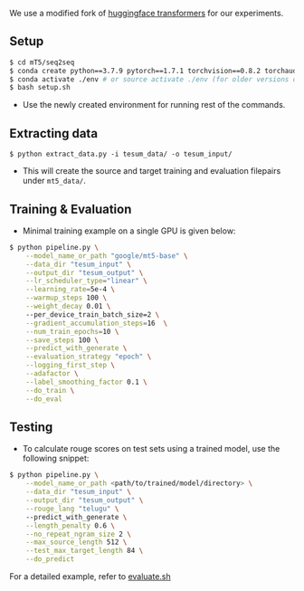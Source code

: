 We use a modified fork of [huggingface transformers](https://github.com/huggingface/transformers) for our experiments.

## Setup

```bash
$ cd mT5/seq2seq
$ conda create python==3.7.9 pytorch==1.7.1 torchvision==0.8.2 torchaudio==0.7.2 cudatoolkit=10.2 -c pytorch -p ./env
$ conda activate ./env # or source activate ./env (for older versions of anaconda)
$ bash setup.sh 
```
* Use the newly created environment for running rest of the commands.

## Extracting data
```
$ python extract_data.py -i tesum_data/ -o tesum_input/
```
* This will create the source and target training and evaluation filepairs under `mt5_data/`.

## Training & Evaluation

* Minimal training example on a single GPU is given below:
```bash
$ python pipeline.py \
    --model_name_or_path "google/mt5-base" \
    --data_dir "tesum_input" \
    --output_dir "tesum_output" \
    --lr_scheduler_type="linear" \
    --learning_rate=5e-4 \
    --warmup_steps 100 \
    --weight_decay 0.01 \ 
    --per_device_train_batch_size=2 \
    --gradient_accumulation_steps=16  \
    --num_train_epochs=10 \
    --save_steps 100 \
    --predict_with_generate \
    --evaluation_strategy "epoch" \
    --logging_first_step \
    --adafactor \
    --label_smoothing_factor 0.1 \
    --do_train \
    --do_eval
```  

## Testing

* To calculate rouge scores on test sets using a trained model, use the following snippet:

```bash
$ python pipeline.py \
    --model_name_or_path <path/to/trained/model/directory> \
    --data_dir "tesum_input" \
    --output_dir "tesum_output" \
    --rouge_lang "telugu" \ 
    --predict_with_generate \
    --length_penalty 0.6 \
    --no_repeat_ngram_size 2 \
    --max_source_length 512 \
    --test_max_target_length 84 \
    --do_predict
```
For a detailed example, refer to [evaluate.sh](evaluate.sh)
